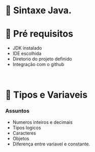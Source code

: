 

# 📓 Sintaxe Java.

# 🔗 Pré requisitos

* JDK instalado
* IDE escolhida
* Diretorio do projeto definido
* Integração com o github


<br>

# 📌 Tipos e Variaveis

<h3>Assuntos </h3> 


* Numeros inteiros e decimais
* Tipos logicos 
* Caracteres 
* Objetos
* Diferença entre variavel e constante.
</P>